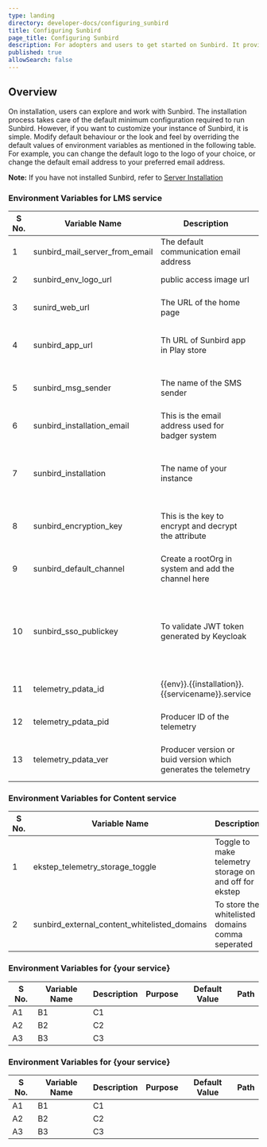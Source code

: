```yaml
---
type: landing
directory: developer-docs/configuring_sunbird
title: Configuring Sunbird 
page_title: Configuring Sunbird 
description: For adopters and users to get started on Sunbird. It provides the list of configuration that need to be done to customize the sunbird 
published: true
allowSearch: false
---
```


## Overview

On installation,  users can explore and work with Sunbird.  The installation process takes care of the default minimum configuration required to run Sunbird. However, if you want to customize your instance of Sunbird, it is simple.
Modify default behaviour or the look and feel by overriding the default values of environment variables as mentioned in the following table.
For example, you can change the default logo to the logo of your choice, or  change the default email address to your preferred email address.

**Note:** If you have not installed Sunbird, refer to [Server Installation](\pages\developer-docs\installation\server_installation)


### Environment Variables for LMS service

| S No. | Variable Name | Description| Purpose | Default Value |Path   |
|-------|-----------|---------|---------|---------------|-------------|
| 1     | sunbird_mail_server_from_email  |  The default communication email address | If set, user will get an email from the set email address                                                                                                                                  | no default                                           | Sunbird-LMS |
| 2     | sunbird_env_logo_url            | public access image url                                            | used to sent in email as logo                                                                                                                       | no default                                           | Sunbird-LMS |
| 3     | sunird_web_url                  | The URL of the home page                                            | This URL is shared in an email such that the users are able to login                                                                                                               | no default                                           | Sunbird-LMS |
| 4     | sunbird_app_url                 | Th URL of Sunbird app in Play store                                      | This Sunbird app URL is shared in an email such that users are able to download the app                                                                                                               | no default                                           | Sunbird-LMS |
| 5     | sunbird_msg_sender              | The name of the SMS sender            | This is the name that will appear on users screen in case an SMS is sent from the system                                                                                                                             | no default                                           | Sunbird-LMS |
| 6     | sunbird_installation_email      | This is the email address used for badger system                                        | This email is used for notifying the users while they install badger system                                                                                                                         | no default                                           | Sunbird-LMS |
| 7     | sunbird_installation            | The name of your instance                                            | Used to send telemetry and also for sending email. Spaces are not allowed in the name e.g: "Sunbird Dev", instead use "SunbirdDev" | no default                                           | Sunbird-LMS |
| 8     | sunbird_encryption_key          | This is the key to encrypt and decrypt the attribute                           | The key is used to to encrypt and decrypt the attribute, once set then it should not be changed                                                                    | no default                                           | Sunbird-LMS |
| 9     | sunbird_default_channel         | Create a rootOrg in system and add the channel here                    | This is used to associate user with the rootOrg                                                                                                | each installer need to put it.                       | Sunbird-LMS |
| 10    | sunbird_sso_publickey           | To validate JWT token generated by Keycloak                        | It is used to authenticate a user                                                                                                          | Need to get the key from keycloak (realm->keys->public keys) | Sunbird-LMS |
| 11    | telemetry_pdata_id              | {{env}}.{{installation}}.{{servicename}}.service                   | {{env}}.{{installation}}.{{servicename}}.service  ex: dev.sunbird.learning.service                                                                  |                                                      | Sunbird-LMS |
| 12    | telemetry_pdata_pid             | Producer ID of the telemetry                                       | It is the producer ID of the telemetry, e.g:  actor-service                                                                                                     |                                                      | Sunbird-LMS |
| 13    | telemetry_pdata_ver             | Producer version or buid version which generates the telemetry | Represents the producer version or buid version which  generates the telemetry, e.g.: 1.5                                                                          |                                                      | Sunbird-LMS |


### Environment Variables for Content service

| S No. | Variable Name | Description| Purpose | Default Value |Path   |
---------|----------|---------|-------|-------|-------
 1  | ekstep_telemetry_storage_toggle | Toggle to make telemetry storage on and off for ekstep  |  It turns the telemetry off or on  | on |Sunbird-LMS |
 2 | sunbird_external_content_whitelisted_domains | To store the whitelisted domains comma seperated | It stores the white listed domains| youtube.com  |Sunbird-portal |

### Environment Variables for {your service}

| S No. | Variable Name | Description| Purpose | Default Value |Path   |
---------|----------|---------|-------|-------|-------
 A1 | B1 | C1 |  |  |  |
 A2 | B2 | C2 |  |  |  |
 A3 | B3 | C3 |  |  |  |


### Environment Variables for {your service}

| S No. | Variable Name | Description| Purpose | Default Value |Path   |
---------|----------|---------|-------|-------|-------
 A1 | B1 | C1 |  |  |  |
 A2 | B2 | C2 |  |  |  |
 A3 | B3 | C3 |  |  |  |
